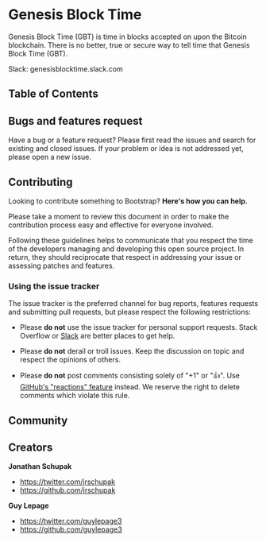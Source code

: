 # Genesis Block Time

Genesis Block Time (GBT) is time in blocks accepted on upon the Bitcoin blockchain. There is no better, true or secure way to tell time that Genesis Block Time (GBT).

Slack: genesisblocktime.slack.com

## Table of Contents

## Bugs and features request
Have a bug or a feature request? Please first read the issues and search for existing and closed issues. If your problem or idea is not addressed yet, please open a new issue.

## Contributing
Looking to contribute something to Bootstrap? **Here's how you can help.**

Please take a moment to review this document in order to make the contribution
process easy and effective for everyone involved.

Following these guidelines helps to communicate that you respect the time of
the developers managing and developing this open source project. In return,
they should reciprocate that respect in addressing your issue or assessing
patches and features.


### Using the issue tracker

The issue tracker is the preferred channel for bug reports, features requests
and submitting pull requests, but please respect the following restrictions:

* Please **do not** use the issue tracker for personal support requests. Stack
  Overflow or [Slack](https://genesisblocktime.slack.com/) are better places to get help.

* Please **do not** derail or troll issues. Keep the discussion on topic and
  respect the opinions of others.

* Please **do not** post comments consisting solely of "+1" or ":thumbsup:".
  Use [GitHub's "reactions" feature](https://github.com/blog/2119-add-reactions-to-pull-requests-issues-and-comments)
  instead. We reserve the right to delete comments which violate this rule.

## Community

## Creators
**Jonathan Schupak**

 - <https://twitter.com/jrschupak>
 - <https://github.com/jrschupak>

**Guy Lepage**

 - <https://twitter.com/guylepage3>
 - <https://github.com/guylepage3>

